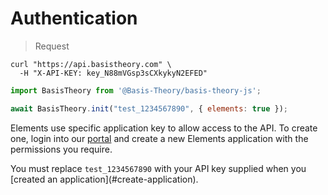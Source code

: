 # Authentication

> Request

```shell
curl "https://api.basistheory.com" \
  -H "X-API-KEY: key_N88mVGsp3sCXkykyN2EFED"
```

```javascript
import BasisTheory from '@Basis-Theory/basis-theory-js';

await BasisTheory.init("test_1234567890", { elements: true });
```

Elements use specific application key to allow access to the API. To create one, login into our [portal](https://portal.basistheory.com) and create a new Elements application with the permissions you require.

<aside class="notice">
  <span>You must replace <code>test_1234567890</code> with your API key supplied when you [created an application](#create-application).</span>
</aside>
